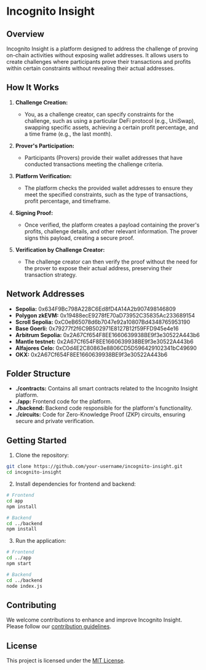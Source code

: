 # Incognito Insight

## Overview

Incognito Insight is a platform designed to address the challenge of proving on-chain activities without exposing wallet addresses. It allows users to create challenges where participants prove their transactions and profits within certain constraints without revealing their actual addresses.

## How It Works

1. **Challenge Creation:**
   - You, as a challenge creator, can specify constraints for the challenge, such as using a particular DeFi protocol (e.g., UniSwap), swapping specific assets, achieving a certain profit percentage, and a time frame (e.g., the last month).

2. **Prover's Participation:**
   - Participants (Provers) provide their wallet addresses that have conducted transactions meeting the challenge criteria.

3. **Platform Verification:**
   - The platform checks the provided wallet addresses to ensure they meet the specified constraints, such as the type of transactions, profit percentage, and timeframe.

4. **Signing Proof:**
   - Once verified, the platform creates a payload containing the prover's profits, challenge details, and other relevant information. The prover signs this payload, creating a secure proof.

5. **Verification by Challenge Creator:**
   - The challenge creator can then verify the proof without the need for the prover to expose their actual address, preserving their transaction strategy.

## Network Addresses

- **Sepolia:** 0x634F9Bc798A228C6Ed8fD4A14A2b907498146809
- **Polygon zkEVM:** 0x19488ecE9278fE70aD73952C35835Ac233689154
- **Scroll Sepolia:** 0xC0eB65078d6b7047e92a10807Bd4348765953190
- **Base Goerli:** 0x79277f2f6C9B502971E8127B12f59FFD945e4e16
- **Arbitrum Sepolia:** 0x2A67Cf654F8EE1660639938BE9f3e30522A443b6
- **Mantle testnet:** 0x2A67Cf654F8EE1660639938BE9f3e30522A443b6
- **Alfajores Celo:** 0xC0d4E2C80863e8806CD5D596429102341bC49690
- **OKX:** 0x2A67Cf654F8EE1660639938BE9f3e30522A443b6

## Folder Structure

- **./contracts:** Contains all smart contracts related to the Incognito Insight platform.
- **./app:** Frontend code for the platform.
- **./backend:** Backend code responsible for the platform's functionality.
- **./circuits:** Code for Zero-Knowledge Proof (ZKP) circuits, ensuring secure and private verification.

## Getting Started

1. Clone the repository:

```bash
git clone https://github.com/your-username/incognito-insight.git
cd incognito-insight
```

2. Install dependencies for frontend and backend:

```bash
# Frontend
cd app
npm install

# Backend
cd ../backend
npm install
```

3. Run the application:

```bash
# Frontend
cd ../app
npm start

# Backend
cd ../backend
node index.js
```

## Contributing

We welcome contributions to enhance and improve Incognito Insight. Please follow our [contribution guidelines](CONTRIBUTING.md).

## License

This project is licensed under the [MIT License](LICENSE).
